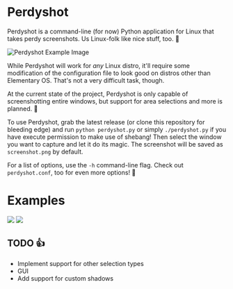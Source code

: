Perdyshot
=========

Perdyshot is a command-line (for now) Python application for Linux that takes perdy screenshots. Us Linux-folk like nice stuff, too. :penguin:

![Perdyshot Example Image](http://i.imgur.com/suygnfu.png)

While Perdyshot will work for *any* Linux distro, it'll require some modification of the configuration file to look good on distros other than Elementary OS. That's not a very difficult task, though.

At the current state of the project, Perdyshot is only capable of screenshotting entire windows, but support for area selections and more is planned. :whale:

To use Perdyshot, grab the latest release (or clone this repository for bleeding edge) and run `python perdyshot.py` or simply `./perdyshot.py` if you have execute permission to make use of shebang! Then select the window you want to capture and let it do its magic. The screenshot will be saved as `screenshot.png` by default.

For a list of options, use the `-h` command-line flag. Check out `perdyshot.conf`, too for even more options! :raised_hands:

# Examples
![](http://i.imgur.com/HhPFWtT.png)
![](http://i.imgur.com/FZzSqWh.png)

## TODO :thumbsup:
* Implement support for other selection types
* GUI
* Add support for custom shadows
